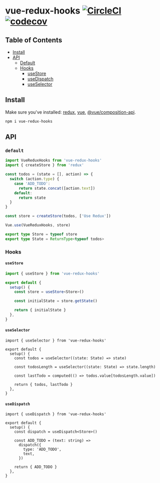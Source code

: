# vue-redux-hooks [![CircleCI](https://circleci.com/gh/PatrykWalach/vue-redux-hooks.svg?style=svg)](https://circleci.com/gh/PatrykWalach/vue-redux-hooks) [![codecov](https://codecov.io/gh/PatrykWalach/vue-redux-hooks/branch/master/graph/badge.svg)](https://codecov.io/gh/PatrykWalach/vue-redux-hooks)

## Table of Contents

- [Install](#install)
- [API](#api)
  - [Default](#default)
  - [Hooks](#hooks)
    - [useStore](#useStore)
    - [useDispatch](#useDispatch)
    - [useSelector](#useSelector)

## Install

Make sure you've installed:
[redux](https://github.com/reduxjs/redux), [vue](https://github.com/vuejs/vue), [@vue/composition-api](https://github.com/vuejs/composition-api).

```sh
npm i vue-redux-hooks
```

## API

### `default`

```typescript
import VueReduxHooks from 'vue-redux-hooks'
import { createStore } from 'redux'

const todos = (state = [], action) => {
  switch (action.type) {
    case 'ADD_TODO':
      return state.concat([action.text])
    default:
      return state
  }
}

const store = createStore(todos, ['Use Redux'])

Vue.use(VueReduxHooks, store)

export type Store = typeof store
export type State = ReturnType<typeof todos>
```
### Hooks
#### `useStore`

```typescript
import { useStore } from 'vue-redux-hooks'

export default {
  setup() {
    const store = useStore<Store>()

    const initialState = store.getState()

    return { initialState }
  },
}
```

#### `useSelector`

```tsx
import { useSelector } from 'vue-redux-hooks'

export default {
  setup() {
    const todos = useSelector((state: State) => state)

    const todosLength = useSelector((state: State) => state.length)

    const lastTodo = computed(() => todos.value[todosLength.value])

    return { todos, lastTodo }
  },
}
```

#### `useDispatch`

```tsx
import { useDispatch } from 'vue-redux-hooks'

export default {
  setup() {
    const dispatch = useDispatch<Store>()

    const ADD_TODO = (text: string) =>
      dispatch({
        type: 'ADD_TODO',
        text,
      })

    return { ADD_TODO }
  },
}
```

